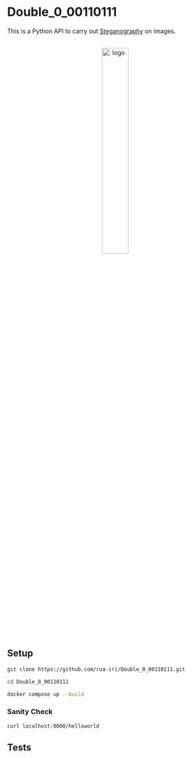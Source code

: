 # Double_0_00110111

This is a Python API to carry out [Steganography](https://en.wikipedia.org/wiki/Steganography) on images.

<div align="center">
  <div>
    </div>
      <br>
    <img src="https://github.com/rua-iri/Double_0_00110111/assets/117874491/87f53b7e-528d-4304-a6ec-6513dc41e9f3" alt="logo" width="35%" />
  <br>
</div>



## Setup

```bash
git clone https://github.com/rua-iri/Double_0_00110111.git

cd Double_0_00110111

docker compose up --build
```


### Sanity Check 

```bash
curl localhost:8000/helloworld
```

## Tests




